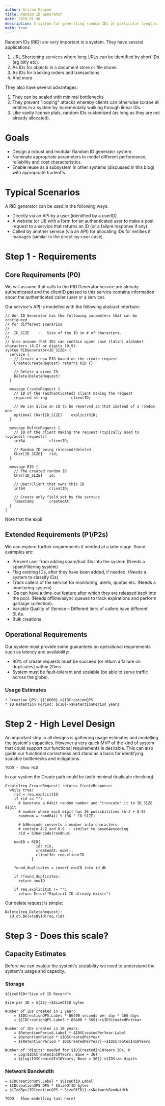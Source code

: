 ```yaml
---
author: Sriram Panyam
title: Random ID Generator
date: 2020-01-30
description: A system for generating random IDs of particular lengths.
math: true
---
```


Random IDs (RID) are very important in a system.  They have several applications:

1. URL Shortening services where long URLs can be identified by short IDs (eg bitly etc).
2. As IDs for objects in a document store or file stores.
3. As IDs for tracking orders and transactions.
4. And more

They also have several advantages:

1. They can be scaled with minimal bottlenecks
2. They prevent "looping" attacks whereby clients can otherwise scrape all entities in a system by incrementally walking through linear IDs.
3. Like vanity license plats, random IDs customized (as long as they are not already allocated).

# Goals

* Design a robust and modular Random ID generator system.
* Nominate appropriate parameters to model different performance, reliability and cost characteristics.
* Enable reuse as a subsystem in other systems (discussed in this blog) with appropriate tradeoffs.

# Typical Scenarios

A RID generator can be used in the following ways:

* Directly via an API by a user (identified by a userID).
* A website (or UI) with a form for an authenticated user to make a post request to a service that returns an ID (or a failure response if any).
* Called by another service (via an API) for allocating IDs for entities it manages (similar to the direct-by-user case).

# Step 1 - Requirements

## Core Requirements (P0)

We will assume that calls to the RID Generator service are already authenticated and the clientID passed to this service contains information about the authenticated caller (user or a service).

Our service's API is modelled with the following abstract interface:

```
// Our ID Generator has the following parameters that can be configured
// for different scenarios
//
//  ID_SIZE    -   Size of the ID in # of characters.
//
// Also assume that IDs can contain upper case (latin) alphabet characters (A-Z) or digits (0-9).
system RIDGenerator<ID_SIZE> {
  service {
    // Create a new RID based on the create request
    Create(CreateRequest) returns RID {} 

    // Delete a given ID
    Delete(DeleteRequest)
  }

  message CreateRequest {
    // ID of the (authenticated) client making the request
    required string           clientID;

    // We can allow an ID to be reserved so that instead of a random one
    optional Char[ID_SIZE]    explicitRID;
  }

  message DeleteRequest {
    // ID of the client making the request (typically used to log/audit requests)
    int64           clientID;

    // Random ID being released/deleted
    Char[ID_SIZE]   rid;
  }

  message RID {
    // The created random ID
    Char[ID_SIZE]   id;

    // User/Client that owns this ID
    int64           clientID;

    // Create only field set by the service
    Timestamp       createdAt;
  }
}
```

Note that the expli

## Extended Requirements (P1/P2s)

We can explore further requirements if needed at a later stage.  Some examples are:

* Prevent user from adding spam/bad IDs into the system (Needs a spam/filtering system)
* Flag existing IDs, after they have been added, if needed. (Needs a system to classify IDs)
* Track callers of the service for monitoring, alerts, quotas etc. (Needs a monitoring system)
* IDs can have a time-out feature after which they are released back into the pool.  (Needs offline/async queues to track expirations and perform garbage collection).
* Variable Quality of Service – Different tiers of callers have different SLAs.
* Bulk creations

## Operational Requirements

Our system must provide some guarantees on operational requirements such as latency and availability:


* 90% of create requests must be succeed (or return a failure on duplicates) within 20ms
* System must be fault-tolerant and scalable (be able to serve traffic across the globe).

### Usage Estimates

```eqnml
* Creation QPS: ${10000}->$IDCreationQPS
* ID Retention Period: ${10}->$RetentionPeriod years
```

# Step 2 - High Level Design

An important step in all designs is gathering usage estimates and modelling the system's capacities.  However a very quick MVP of the kind of system that could support our functional requirements is desirable.  This can also guide our functional correctness and stand as a basis for identifying scalable bottlenecks and mitigations.

```
TODO - Show HLD
```

In our system the Create path could be (with minimal duplicate checking):

```
Create(req CreateRequest) returns CreateResponse:
  while true:
    rid = req.explicitID
    if rid == "":
      # Generate a 64bit random number and "truncate" it to ID_SIZE digit
      # number where each digit has 36 possibilities (A-Z + 0-9)
      randnum = rand64() % (36 ^ ID_SIZE)

      # b36encode converts a number into characters 
      # contain A-Z and 0-9  - similar to base64encoding
      rid = b36encode(randnum)

    newID = RID{
              id: rid,
              createdAt: now(),
              clientId: req.clientID
            }

    found_duplicates = insert newID into id_db

    if !found_duplicates:
      return newID

    if req.explicitID != "":
      return Error("Explicit ID already exists")
```


Our delete request is simple:

```
Delete(req DeleteRequest):
  id_db.DeleteById(req.rid)
```

# Step 3 - Does this scale?

## Capacity Estimates

Before we can evalute the system's scalability we need to understand the system's usage and capacity.

### Storage

```eqnml
$SizeOfID<"Size of ID Record">

Size per ID = ${25}->$SizeOfID bytes

Number of IDs created in 1 year:
    = $IDCreationQPS.Label * 86400 seconds per day * 365 days
    = ${IDCreationQPS.Label * 86400 * 365}->$IDSCreatedPerYear

Number of IDs created in 10 years:
    = $RetentionPeriod.Label * $IDSCreatedPerYear.Label
    = $RetentionPeriod * $IDSCreatedPerYear
    = ${RetentionPeriod * IDSCreatedPerYear}->$IDSCreatedIn10Years

Number of "digits" needed for $IDSCreatedIn10Years IDs, K 
    = Log($IDSCreatedIn10Years, Base = 36) 
    = ${Log(IDSCreatedIn10Years, Base = 36)}->$IDSize digits
```

### Network Bandwidth
```eqnml
= $IDCreationQPS.Label * $SizeOfID.Label
= $IDCreationQPS QPS * $SizeOfID bytes
= ${ToKBps(IDCreationQPS * SizeOfID)}->$NetworkBandwidth
```

```
TODO - Show modelling tool here?
```
